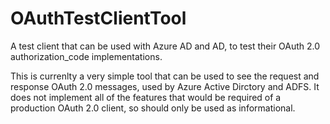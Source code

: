 OAuthTestClientTool
===================

A test client that can be used with Azure AD and AD, to test their OAuth 2.0 authorization_code implementations.

This is currenlty a very simple tool that can be used to see the request and response OAuth 2.0 messages, used by Azure Active Dirctory and ADFS. It does not implement all of the features that would be required of a production OAuth 2.0 client, so should only be used as informational.


